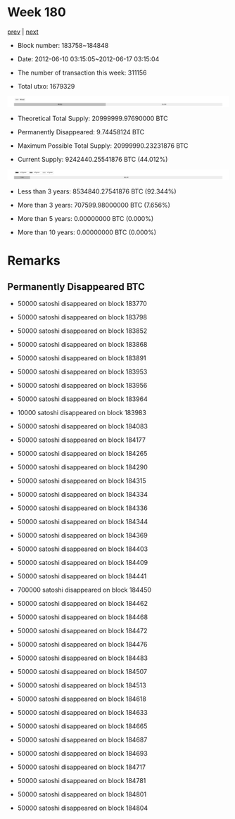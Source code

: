 # Week 180

[prev](week0179.md) | [next](week0181.md)

- Block number: 183758~184848

- Date: 2012-06-10 03:15:05~2012-06-17 03:15:04

- The number of transaction this week: 311156

- Total utxo: 1679329

![](../images/mined_week0180.png)

- Theoretical Total Supply: 20999999.97690000 BTC

- Permanently Disappeared: 9.74458124 BTC

- Maximum Possible Total Supply: 20999990.23231876 BTC

- Current Supply: 9242440.25541876 BTC (44.012%)

![](../images/year_week0180.png)


- Less than 3 years: 8534840.27541876 BTC (92.344%)

- More than 3 years: 707599.98000000 BTC (7.656%)

- More than 5 years: 0.00000000 BTC (0.000%)

- More than 10 years: 0.00000000 BTC (0.000%)

# Remarks

## Permanently Disappeared BTC

- 50000 satoshi disappeared on block 183770

- 50000 satoshi disappeared on block 183798

- 50000 satoshi disappeared on block 183852

- 50000 satoshi disappeared on block 183868

- 50000 satoshi disappeared on block 183891

- 50000 satoshi disappeared on block 183953

- 50000 satoshi disappeared on block 183956

- 50000 satoshi disappeared on block 183964

- 10000 satoshi disappeared on block 183983

- 50000 satoshi disappeared on block 184083

- 50000 satoshi disappeared on block 184177

- 50000 satoshi disappeared on block 184265

- 50000 satoshi disappeared on block 184290

- 50000 satoshi disappeared on block 184315

- 50000 satoshi disappeared on block 184334

- 50000 satoshi disappeared on block 184336

- 50000 satoshi disappeared on block 184344

- 50000 satoshi disappeared on block 184369

- 50000 satoshi disappeared on block 184403

- 50000 satoshi disappeared on block 184409

- 50000 satoshi disappeared on block 184441

- 700000 satoshi disappeared on block 184450

- 50000 satoshi disappeared on block 184462

- 50000 satoshi disappeared on block 184468

- 50000 satoshi disappeared on block 184472

- 50000 satoshi disappeared on block 184476

- 50000 satoshi disappeared on block 184483

- 50000 satoshi disappeared on block 184507

- 50000 satoshi disappeared on block 184513

- 50000 satoshi disappeared on block 184618

- 50000 satoshi disappeared on block 184633

- 50000 satoshi disappeared on block 184665

- 50000 satoshi disappeared on block 184687

- 50000 satoshi disappeared on block 184693

- 50000 satoshi disappeared on block 184717

- 50000 satoshi disappeared on block 184781

- 50000 satoshi disappeared on block 184801

- 50000 satoshi disappeared on block 184804

